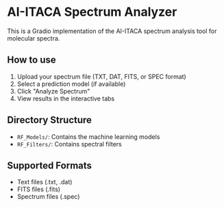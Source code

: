 # AI-ITACA Spectrum Analyzer

This is a Gradio implementation of the AI-ITACA spectrum analysis tool for molecular spectra.

## How to use

1. Upload your spectrum file (TXT, DAT, FITS, or SPEC format)
2. Select a prediction model (if available)
3. Click "Analyze Spectrum"
4. View results in the interactive tabs

## Directory Structure

- `RF_Models/`: Contains the machine learning models
- `RF_Filters/`: Contains spectral filters

## Supported Formats

- Text files (.txt, .dat)
- FITS files (.fits)
- Spectrum files (.spec)
